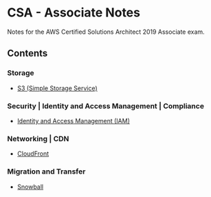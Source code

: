 # CSA - Associate Notes

Notes for the AWS Certified Solutions Architect 2019 Associate exam.

## Contents 

### Storage
- [S3 (Simple Storage Service)](notes/storage/S3.md)

### Security | Identity and Access Management | Compliance
- [Identity and Access Management (IAM)](notes/security-iam-compliance/IAM.md)

### Networking | CDN
- [CloudFront](notes/networking-and-cdn/CloudFront.md)

### Migration and Transfer
- [Snowball](notes/migration-and-transfer/Snowball.md)
